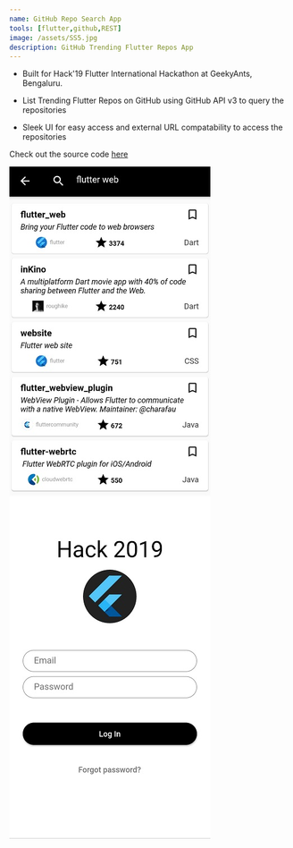 ```yaml
---
name: GitHub Repo Search App
tools: [flutter,github,REST]
image: /assets/SS5.jpg
description: GitHub Trending Flutter Repos App
---
```


- Built for Hack'19 Flutter International Hackathon at GeekyAnts, Bengaluru.

- List Trending Flutter Repos on GitHub using GitHub API v3 to query the repositories 

- Sleek UI for easy access and external URL compatability to access the repositories

Check out the source code [here](https://github.com/sunchit17/hack_2019)

![](/assets/images/repo.jpg)  ![](/assets/images/repo1.png)
